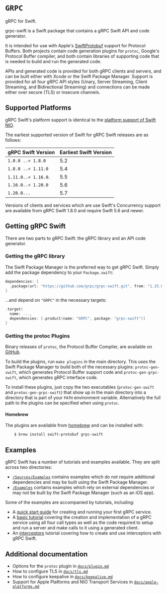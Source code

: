 # ``GRPC``

gRPC for Swift.

grpc-swift is a Swift package that contains a gRPC Swift API and code generator.

It is intended for use with Apple's [SwiftProtobuf][swift-protobuf] support for
Protocol Buffers. Both projects contain code generation plugins for `protoc`,
Google's Protocol Buffer compiler, and both contain libraries of supporting code
that is needed to build and run the generated code.

APIs and generated code is provided for both gRPC clients and servers, and can
be built either with Xcode or the Swift Package Manager. Support is provided for
all four gRPC API styles (Unary, Server Streaming, Client Streaming, and
Bidirectional Streaming) and connections can be made either over secure (TLS) or
insecure channels.

## Supported Platforms

gRPC Swift's platform support is identical to the [platform support of Swift
NIO][swift-nio-platforms].

The earliest supported version of Swift for gRPC Swift releases are as follows:

gRPC Swift Version | Earliest Swift Version
-------------------|-----------------------
`1.0.0 ..< 1.8.0`  | 5.2
`1.8.0 ..< 1.11.0` | 5.4
`1.11.0..< 1.16.0`.| 5.5
`1.16.0..< 1.20.0` | 5.6
`1.20.0...`        | 5.7

Versions of clients and services which are use Swift's Concurrency support
are available from gRPC Swift 1.8.0 and require Swift 5.6 and newer.

## Getting gRPC Swift

There are two parts to gRPC Swift: the gRPC library and an API code generator.

### Getting the gRPC library

The Swift Package Manager is the preferred way to get gRPC Swift. Simply add the
package dependency to your `Package.swift`:

```swift
dependencies: [
  .package(url: "https://github.com/grpc/grpc-swift.git", from: "1.15.0")
]
```

...and depend on `"GRPC"` in the necessary targets:

```swift
.target(
  name: ...,
  dependencies: [.product(name: "GRPC", package: "grpc-swift")]
]
```

### Getting the protoc Plugins

Binary releases of `protoc`, the Protocol Buffer Compiler, are available on
[GitHub][protobuf-releases].

To build the plugins, run `make plugins` in the main directory. This uses the
Swift Package Manager to build both of the necessary plugins:
`protoc-gen-swift`, which generates Protocol Buffer support code and
`protoc-gen-grpc-swift`, which generates gRPC interface code.

To install these plugins, just copy the two executables (`protoc-gen-swift` and
`protoc-gen-grpc-swift`) that show up in the main directory into a directory
that is part of your `PATH` environment variable. Alternatively the full path to
the plugins can be specified when using `protoc`.

#### Homebrew

The plugins are available from [homebrew](https://brew.sh) and can be installed with:
```bash
    $ brew install swift-protobuf grpc-swift
```

## Examples

gRPC Swift has a number of tutorials and examples available. They are split
across two directories:

- [`/Sources/Examples`][examples-in-source] contains examples which do not
  require additional dependencies and may be built using the Swift Package
  Manager.
- [`/Examples`][examples-out-of-source] contains examples which rely on
  external dependencies or may not be built by the Swift Package Manager (such
  as an iOS app).

Some of the examples are accompanied by tutorials, including:
- A [quick start guide][docs-quickstart] for creating and running your first
  gRPC service.
- A [basic tutorial][docs-tutorial] covering the creation and implementation of
  a gRPC service using all four call types as well as the code required to setup
  and run a server and make calls to it using a generated client.
- An [interceptors][docs-interceptors-tutorial] tutorial covering how to create
  and use interceptors with gRPC Swift.

## Additional documentation

- Options for the `protoc` plugin in [`docs/plugin.md`][docs-plugin]
- How to configure TLS in [`docs/tls.md`][docs-tls]
- How to configure keepalive in [`docs/keepalive.md`][docs-keepalive]
- Support for Apple Platforms and NIO Transport Services in
  [`docs/apple-platforms.md`][docs-apple]

[docs-apple]: https://github.com/grpc/grpc-swift/tree/main/docs/apple-platforms.md
[docs-plugin]: https://github.com/grpc/grpc-swift/tree/main/docs/plugin.md
[docs-quickstart]: https://github.com/grpc/grpc-swift/tree/main/docs/quick-start.md
[docs-tls]: https://github.com/grpc/grpc-swift/tree/main/docs/tls.md
[docs-keepalive]: https://github.com/grpc/grpc-swift/tree/main/docs/keepalive.md
[docs-tutorial]: https://github.com/grpc/grpc-swift/tree/main/docs/basic-tutorial.md
[docs-interceptors-tutorial]: https://github.com/grpc/grpc-swift/tree/main/docs/interceptors-tutorial.md
[grpc]: https://github.com/grpc/grpc
[protobuf-releases]: https://github.com/protocolbuffers/protobuf/releases
[swift-nio-platforms]: https://github.com/apple/swift-nio#supported-platforms
[swift-nio]: https://github.com/apple/swift-nio
[swift-protobuf]: https://github.com/apple/swift-protobuf
[xcode-spm]: https://help.apple.com/xcode/mac/current/#/devb83d64851
[branch-new]: https://github.com/grpc/grpc-swift/tree/main
[branch-old]: https://github.com/grpc/grpc-swift/tree/cgrpc
[examples-out-of-source]: https://github.com/grpc/grpc-swift/tree/main/Examples
[examples-in-source]: https://github.com/grpc/grpc-swift/tree/main/Sources/Examples
